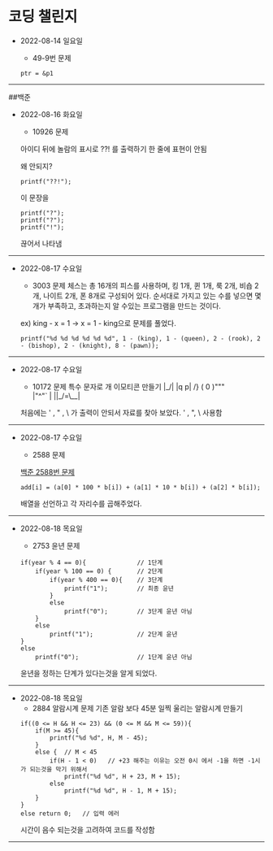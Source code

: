 # 코딩 챌린지 

* 2022-08-14 일요일
    + 49-9번 문제

    ```
    ptr = &p1
    ```
********

##백준

* 2022-08-16 화요일
    + 10926 문제

    아이디 뒤에 놀람의 표시로 ??! 를 출력하기
    한 줄에 표현이 안됨

    왜 안되지?
    ```
    printf("??!");
    ```
    이 문장을 
    ```
    printf("?");
    printf("?");
    printf("!");
    ```
    끊어서 나타냄
******************
* 2022-08-17 수요일
    + 3003 문제
    체스는 총 16개의 피스를 사용하며, 킹 1개, 퀸 1개, 룩 2개, 비숍 2개, 나이트 2개, 폰 8개로 구성되어 있다.
    순서대로 가지고 있는 수를 넣으면 몇개가 부족하고, 초과하는지 알 수있는 프로그램을 만드는 것이다.

    ex) king - x = 1 -> x = 1 - king으로 문제를 풀었다.
    ```
    printf("%d %d %d %d %d %d", 1 - (king), 1 - (queen), 2 - (rook), 2 - (bishop), 2 - (knight), 8 - (pawn));
    ```
*************** 
* 2022-08-17 수요일
    + 10172 문제
    특수 문자로 개 이모티콘 만들기
    |\_/|
    |q p|   /}
    ( 0 )"""\
    |"^"`    |
    ||_/=\\__|

    처음에는 ' , " , \ 가 출력이 안되서 자료를 찾아 보았다.
    \' , \", \\ 사용함
*********
* 2022-08-17 수요일
    + 2588 문제

    [백준 2588번 문제](https://www.acmicpc.net/problem/2588, "2588 link")

    ```
    add[i] = (a[0] * 100 * b[i]) + (a[1] * 10 * b[i]) + (a[2] * b[i]);
    ```

    배열을 선언하고 각 자리수를 곱해주었다.
*********
* 2022-08-18 목요일
    + 2753 윤년 문제

    ``` 
    if(year % 4 == 0){              // 1단계
        if(year % 100 == 0) {       // 2단계
            if(year % 400 == 0){    // 3단계
                printf("1");        // 최종 윤년
            }
            else
                printf("0");        // 3단계 윤년 아님
        }
        else
            printf("1");            // 2단계 윤년
    }
    else 
        printf("0");                // 1단계 윤년 아님
    ```
    윤년을 정하는 단계가 있다는것을 알게 되었다.
**********
* 2022-08-18 목요일
    + 2884 알람시계 문제
    기존 알람 보다 45분 일찍 울리는 알람시계 만들기
    ```
    if((0 <= H && H <= 23) && (0 <= M && M <= 59)){    
        if(M >= 45){
            printf("%d %d", H, M - 45);
        }
        else {  // M < 45
            if(H - 1 < 0)   // +23 해주는 이유는 오전 0시 에서 -1을 하면 -1시가 되는것을 막기 위해서
                printf("%d %d", H + 23, M + 15);
            else
                printf("%d %d", H - 1, M + 15);
        }
    }
    else return 0;   // 입력 에러
    ```
    시간이 음수 되는것을 고려하여 코드를 작성함
**********
